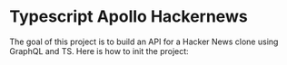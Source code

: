 # Typescript Apollo Hackernews

The goal of this project is to build an API for a Hacker News clone using GraphQL and TS. Here is how to init the project:
